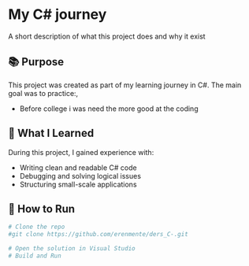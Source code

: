# My C# journey

A short description of what this project does and why it exist

## 📚 Purpose

This project was created as part of my learning journey in C#. The main goal was to practice:,

- Before college i was need the more good at the coding

## 🧩 What I Learned

During this project, I gained experience with:

- Writing clean and readable C# code
- Debugging and solving logical issues
- Structuring small-scale applications

## 💬 How to Run

```bash
# Clone the repo
#git clone https://github.com/erenmente/ders_C-.git

# Open the solution in Visual Studio
# Build and Run
